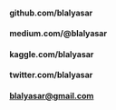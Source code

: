 #### github.com/blalyasar
#### medium.com/@blalyasar
#### kaggle.com/blalyasar
#### twitter.com/blalyasar
#### blalyasar@gmail.com
